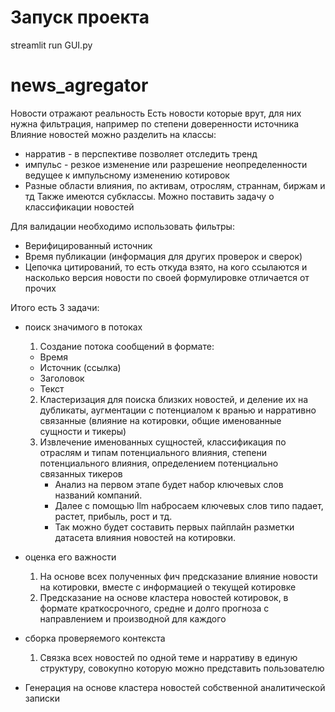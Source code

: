 # Запуск проекта
streamlit run GUI.py

# news_agregator

Новости отражают реальность
Есть новости которые врут, для них нужна фильтрация, например по степени доверенности источника
Влияние новостей можно разделить на классы:

- нарратив - в перспективе позволяет отследить тренд
- импульс - резкое изменение или разрешение неопределенности ведущее к импульсному изменению котировок
- Разные области влияния, по активам, отрослям, страннам, биржам и тд
  Также имеются субклассы. Можно поставить задачу о классификации новостей

Для валидации необходимо использовать фильтры:

- Верифицированный источник
- Время публикации (информация для других проверок и сверок)
- Цепочка цитирований, то есть откуда взято, на кого ссылаются и насколько версия новости по своей формулировке
  отличается от прочих

Итого есть 3 задачи:

- поиск значимого в потоках
    1) Создание потока сообщений в формате:

    - Время
    - Источник (ссылка)
    - Заголовок
    - Текст

    2) Кластеризация для поиска близких новостей, и деление их на дубликаты, аугментации с потенциалом к вранью и
       нарративно связанные (влияние на котировки, общие именованные сущности и тикеры)
    3) Извлечение именованных сущностей, классификация по отраслям и типам потенциального влияния, степени
       потенциального влияния, определением потенциально связанных тикеров
        - Анализ на первом этапе будет набор ключевых слов названий компаний.
        - Далее с помощью llm набросаем ключевых слов типо падает, растет, прибыль, рост и тд.
        - Так можно будет составить первых пайплайн разметки датасета влияния новостей на котировки.
- оценка его важности
    1) На основе всех полученных фич предсказание влияние новости на котировки, вместе с информацией о текущей котировке
    2) Предсказание на основе кластера новостей котировок, в формате краткосрочного, средне и долго прогноза с
       направлением и производной для каждого
- сборка проверяемого контекста
    1) Связка всех новостей по одной теме и нарративу в единую структуру, совокупно которую можно представить
       пользователю
- Генерация на основе кластера новостей собственной аналитической записки
